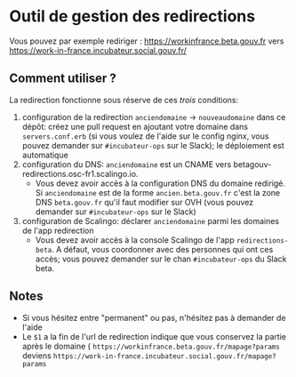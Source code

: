 # Outil de gestion des redirections

Vous pouvez par exemple rediriger : https://workinfrance.beta.gouv.fr vers https://work-in-france.incubateur.social.gouv.fr/

## Comment utiliser ?

La redirection fonctionne sous réserve de ces *trois* conditions:
1. configuration de la redirection `anciendomaine` -> `nouveaudomaine` dans ce dépôt: créez une pull request en ajoutant votre domaine dans `servers.conf.erb` (si vous voulez de l'aide sur le config nginx, vous pouvez demander sur `#incubateur-ops` sur le Slack); le déploiement est automatique
2. configuration du DNS: `anciendomaine` est un CNAME vers betagouv-redirections.osc-fr1.scalingo.io.
    - Vous devez avoir accès à la configuration DNS du domaine redirigé. Si `anciendomaine` est de la forme `ancien.beta.gouv.fr` c'est la zone DNS `beta.gouv.fr` qu'il faut modifier sur OVH (vous pouvez demander sur `#incubateur-ops` sur le Slack)
3. configuration de Scalingo: déclarer `anciendomaine` parmi les domaines de l'app redirection
    - Vous devez avoir accès à la console Scalingo de l'app `redirections-beta`. A défaut, vous coordonner avec des personnes qui ont ces accès; vous pouvez demander sur le chan `#incubateur-ops` du Slack beta.


## Notes
- Si vous hésitez entre "permanent" ou pas, n'hésitez pas à demander de l'aide
- Le `$1` a la fin de l'url de redirection indique que vous conservez la partie après le domaine ( `https://workinfrance.beta.gouv.fr/mapage?params` deviens `https://work-in-france.incubateur.social.gouv.fr/mapage?params`
